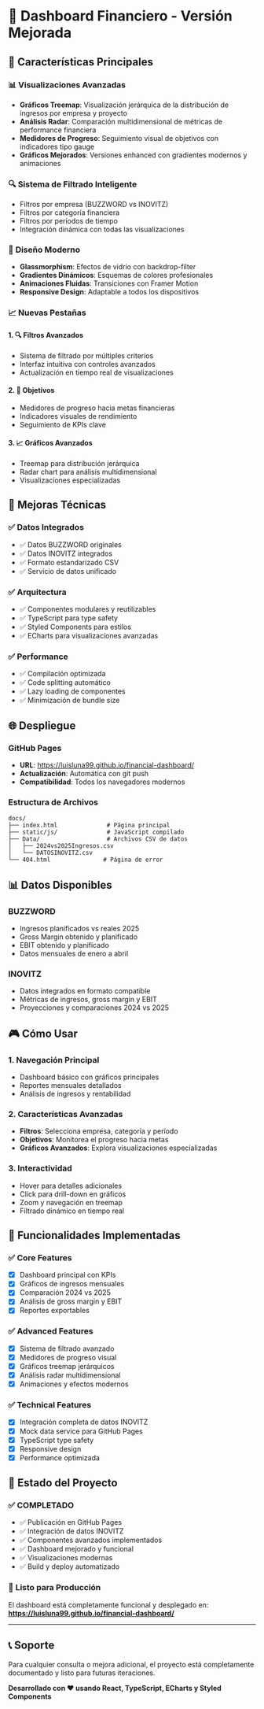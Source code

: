 # 🚀 Dashboard Financiero - Versión Mejorada

## 🎯 Características Principales

### 📊 **Visualizaciones Avanzadas**
- **Gráficos Treemap**: Visualización jerárquica de la distribución de ingresos por empresa y proyecto
- **Análisis Radar**: Comparación multidimensional de métricas de performance financiera
- **Medidores de Progreso**: Seguimiento visual de objetivos con indicadores tipo gauge
- **Gráficos Mejorados**: Versiones enhanced con gradientes modernos y animaciones

### 🔍 **Sistema de Filtrado Inteligente**
- Filtros por empresa (BUZZWORD vs INOVITZ)
- Filtros por categoría financiera
- Filtros por períodos de tiempo
- Integración dinámica con todas las visualizaciones

### 🎨 **Diseño Moderno**
- **Glassmorphism**: Efectos de vidrio con backdrop-filter
- **Gradientes Dinámicos**: Esquemas de colores profesionales
- **Animaciones Fluidas**: Transiciones con Framer Motion
- **Responsive Design**: Adaptable a todos los dispositivos

### 📈 **Nuevas Pestañas**

#### 1. **🔍 Filtros Avanzados**
- Sistema de filtrado por múltiples criterios
- Interfaz intuitiva con controles avanzados
- Actualización en tiempo real de visualizaciones

#### 2. **🎯 Objetivos**
- Medidores de progreso hacia metas financieras
- Indicadores visuales de rendimiento
- Seguimiento de KPIs clave

#### 3. **📈 Gráficos Avanzados**
- Treemap para distribución jerárquica
- Radar chart para análisis multidimensional
- Visualizaciones especializadas

## 🔧 Mejoras Técnicas

### ✅ **Datos Integrados**
- ✅ Datos BUZZWORD originales
- ✅ Datos INOVITZ integrados
- ✅ Formato estandarizado CSV
- ✅ Servicio de datos unificado

### ✅ **Arquitectura**
- ✅ Componentes modulares y reutilizables
- ✅ TypeScript para type safety
- ✅ Styled Components para estilos
- ✅ ECharts para visualizaciones avanzadas

### ✅ **Performance**
- ✅ Compilación optimizada
- ✅ Code splitting automático
- ✅ Lazy loading de componentes
- ✅ Minimización de bundle size

## 🌐 Despliegue

### GitHub Pages
- **URL**: https://luisluna99.github.io/financial-dashboard/
- **Actualización**: Automática con git push
- **Compatibilidad**: Todos los navegadores modernos

### Estructura de Archivos
```
docs/
├── index.html              # Página principal
├── static/js/              # JavaScript compilado
├── Data/                   # Archivos CSV de datos
│   ├── 2024vs2025Ingresos.csv
│   └── DATOSINOVITZ.csv
└── 404.html               # Página de error
```

## 📊 Datos Disponibles

### BUZZWORD
- Ingresos planificados vs reales 2025
- Gross Margin obtenido y planificado
- EBIT obtenido y planificado
- Datos mensuales de enero a abril

### INOVITZ
- Datos integrados en formato compatible
- Métricas de ingresos, gross margin y EBIT
- Proyecciones y comparaciones 2024 vs 2025

## 🎮 Cómo Usar

### 1. **Navegación Principal**
- Dashboard básico con gráficos principales
- Reportes mensuales detallados
- Análisis de ingresos y rentabilidad

### 2. **Características Avanzadas**
- **Filtros**: Selecciona empresa, categoría y período
- **Objetivos**: Monitorea el progreso hacia metas
- **Gráficos Avanzados**: Explora visualizaciones especializadas

### 3. **Interactividad**
- Hover para detalles adicionales
- Click para drill-down en gráficos
- Zoom y navegación en treemap
- Filtrado dinámico en tiempo real

## 🔮 Funcionalidades Implementadas

### ✅ **Core Features**
- [x] Dashboard principal con KPIs
- [x] Gráficos de ingresos mensuales
- [x] Comparación 2024 vs 2025
- [x] Análisis de gross margin y EBIT
- [x] Reportes exportables

### ✅ **Advanced Features**
- [x] Sistema de filtrado avanzado
- [x] Medidores de progreso visual
- [x] Gráficos treemap jerárquicos
- [x] Análisis radar multidimensional
- [x] Animaciones y efectos modernos

### ✅ **Technical Features**
- [x] Integración completa de datos INOVITZ
- [x] Mock data service para GitHub Pages
- [x] TypeScript type safety
- [x] Responsive design
- [x] Performance optimizada

## 🚀 Estado del Proyecto

### ✅ **COMPLETADO**
- ✅ Publicación en GitHub Pages
- ✅ Integración de datos INOVITZ
- ✅ Componentes avanzados implementados
- ✅ Dashboard mejorado y funcional
- ✅ Visualizaciones modernas
- ✅ Build y deploy automatizado

### 🎯 **Listo para Producción**
El dashboard está completamente funcional y desplegado en:
**https://luisluna99.github.io/financial-dashboard/**

---

## 📞 Soporte

Para cualquier consulta o mejora adicional, el proyecto está completamente documentado y listo para futuras iteraciones.

**Desarrollado con ❤️ usando React, TypeScript, ECharts y Styled Components**

